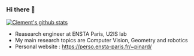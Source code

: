 ### Hi there 👋

[![Clement's github stats](https://github-readme-stats.vercel.app/api?username=clementpinard&theme=tokyonight)](https://github.com/clementpinard)

 - Reasearch engineer at ENSTA Paris, U2IS lab
 - My main research topics are Computer Vision, Geometry and robotics
 - Personal website : https://perso.ensta-paris.fr/~pinard/

<!--
**ClementPinard/clementpinard** is a ✨ _special_ ✨ repository because its `README.md` (this file) appears on your GitHub profile.

Here are some ideas to get you started:

- 🔭 I’m currently working on ...
- 🌱 I’m currently learning ...
- 👯 I’m looking to collaborate on ...
- 🤔 I’m looking for help with ...
- 💬 Ask me about ...
- 📫 How to reach me: ...
- 😄 Pronouns: ...
- ⚡ Fun fact: ...
-->

